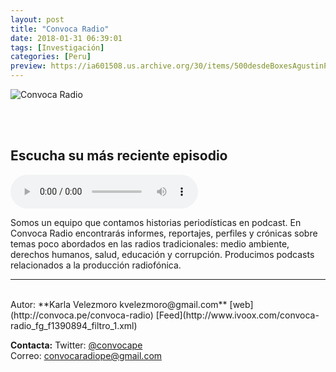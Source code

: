 ```yaml
---
layout: post
title: "Convoca Radio"
date: 2018-01-31 06:39:01
tags: [Investigación]
categories: [Peru]
preview: https://ia601508.us.archive.org/30/items/500desdeBoxesAgustinPalmeiro/300c%20de%20convoca%20-%20Karla%20V.png
---
```


![Convoca Radio](https://ia801508.us.archive.org/30/items/500desdeBoxesAgustinPalmeiro/500c%20de%20convoca%20-%20Karla%20V.png)

<br/>
<br/>

## Escucha su más reciente episodio


<!--reproductor-feed=http://www.ivoox.com/convoca-radio_fg_f1390894_filtro_1.xml-->
<!--reproductor-start-->
<audio id="audio" preload="auto" controls="" src="http://www.ivoox.com/convocaradio-el-dia-de-nuestra-independencia_mf_27275988_feed_1.mp3"></audio>
<!--reproductor-end-->

Somos un equipo que contamos historias periodísticas en podcast. En Convoca Radio encontrarás informes, reportajes, perfiles y crónicas sobre temas poco abordados en las radios tradicionales: medio ambiente, derechos humanos, salud, educación y corrupción. Producimos podcasts relacionados a la producción radiofónica.  

_ _ _
<br>
Autor: **Karla Velezmoro kvelezmoro@gmail.com**  
[web](http://convoca.pe/convoca-radio)  
[Feed](http://www.ivoox.com/convoca-radio_fg_f1390894_filtro_1.xml)  


**Contacta:**
Twitter: [@convocape](https://twitter.com/convocape)  
Correo: [convocaradiope@gmail.com](mailto:convocaradiope@gmail.com)  
